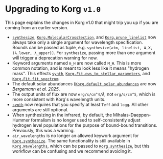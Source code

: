 
# Upgrading to Korg `v1.0`

This page explains the changes in Korg v1.0 that might trip you up if you are coming from an earlier version.

- [`synthesize`](@ref), [`Korg.MolecularCrossSection`](@ref), and [`Korg.prune_linelist`](@ref) now always
  take only a single argument for wavelength specification.
  Bounds can be passed as tuple, e.g. `synthesize(atm, linelist, A_X, (λ_lower, λ_upper))`.
  For `synthesize`, passing more than one argument will trigger a deprecation warning for now.
- Keyword arguments named `m_H` are now called `M_H`.  This is more common notation, and is meant to
  look less like it means "hydrogen mass". This effects [`synth`](@ref),
  [`Korg.Fit.ews_to_stellar_parameters`](@ref), and [`Korg.Fit.fit_spectrum`](@ref)
- The default solar abundances ([`Korg.default_solar_abundances`](@ref) are now
  _Bergemann et al. 2025_.
- The output units of flux are now `erg/s/cm^4/Å`, not `erg/s/cm^5`, which is more consistent with
  Korg's wavelength units.
- [`synth`](@ref) now requires that you specify at least `Teff` and `logg`.  All other arguments are
  still optional.
- When synthesizing in the infrared, by default, the Mihalas-Daeppen-Hummer formalism is no longer
  used to self-consistently adjust hydrogen level populations for the purpose of bound-bound
  transitions. Previously, this was a warning.
- `air_wavelengths` is no longer an allowed keywork argument for [`Korg.synthesize`](@ref).  The
   same functionality is still available in [`Korg.Wavelengths`](@ref), which can be passed to
   [`Korg.synthesize`](@ref), but this workflow can be confusing and we recommend avoiding it.
